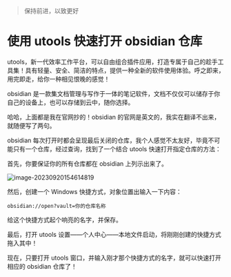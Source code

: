 > 保持前进，以致更好

# 使用 utools 快速打开 obsidian 仓库

utools，新一代效率工作平台，可以自由组合插件应用，打造专属于自己的趁手工具集！具有轻量、安全、简洁的特点，提供一种全新的软件使用体验。呼之即来，用完即走，给你一种相见恨晚的感觉！

obsidian 是一款集文档管理与写作于一体的笔记软件，文档不仅仅可以储存于你自己的设备上，也可以存储到云中，随你选择。

哈哈，上面都是我在官网抄的！obsidian 的官网是英文的，我实在翻译不出来，就随便写了两句。

obsidian 每次打开时都会呈现最后关闭的仓库，我个人感觉不太友好，毕竟不可能只有一个仓库，经过查询，找到了一个结合 utools 快速打开指定仓库的方法：

首先，你要保证你的所有仓库都在 obsidian 上列示出来了。

![image-20230920154614819](https://dioimgstore.oss-cn-beijing.aliyuncs.com/images/image-20230920154614819.png)

然后，创建一个 Windows 快捷方式，对象位置出输入一下内容：

```
obsidian://open?vault=你的仓库名称
```

给这个快捷方式起个响亮的名字，并保存。

最后，打开 utools 设置——个人中心——本地文件启动，将刚刚创建的快捷方式拖入其中！

现在，只要打开 utools 窗口，并输入刚才那个快捷方式的名字，就可以快速打开相应的 obsidian 仓库了！
